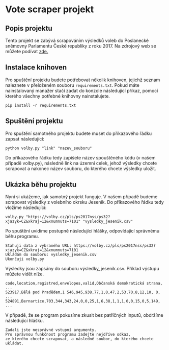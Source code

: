 # Vote scraper projekt
## Popis projektu
Tento projekt se zabývá scrapováním výsledků voleb do Poslanecké sněmovny Parlamentu České republiky z roku 2017. Na zdrojový web se můžete podívat [zde.](https://volby.cz/pls/ps2017nss/ps3?xjazyk=CZ)

## Instalace knihoven
Pro spuštění projektu budete potřebovat několik knihoven, jejichž seznam naleznete v přeloženém souboru `requirements.txt`.
Pokud máte nainstalovaný manažer stačí zadat do konzole následující příkaz, pomocí kterého všechny potřebné knihovny nainstalujete.

```
pip install -r requirements.txt
```
## Spuštění projektu
Pro spuštění samotného projektu budete muset do příkazového řádku zapsat následující:
```
python volby.py "link" "nazev_souboru"
```
Do příkazového řádku tedy zapíšete název spouštěného kódu (v našem případě volby.py), následně link na územní celek, jehož výsledky chcete scrapovat a nakonec název souboru, do kterého chcete výsledky uložit.

## Ukázka běhu projektu
Nyní si ukážeme, jak samotný projekt funguje. V našem případě budeme scrapovat výsledky z volebního okrsku Jeseník. Do příkazového řádku tedy vložíme následující:
```
volby.py "https://volby.cz/pls/ps2017nss/ps32?xjazyk=CZ&xkraj=12&xnumnuts=7101" "vysledky_jesenik.csv"
```
Po spuštění uvidíme postupně následující hlášky, odpovídající správnému běhu programu.

```
Stahuji data z vybraného URL: https://volby.cz/pls/ps2017nss/ps32?xjazyk=CZ&xkraj=12&xnumnuts=7101
Ukládám do souboru: vysledky_jesenik.csv
Ukončuji volby.py

```
Výsledky jsou zapsány do souboru výsledky_jesenik.csv. Příklad výstupu můžete vidět níže. 
```
code,location,registred,envelopes,valid,Občanská demokratická strana, ...
523917,Bělá pod Pradědem,1 546,945,938,77,1,0,47,2,53,70,8,12,10, 0, ...
524891,Bernartice,703,344,343,24,0,0,25,1,6,38,1,1,1,0,0,15,0,5,149, ...
```
V případě, že se program pokusíme zkusit bez patříčných inputů, obdržíme následující hlášku.
```
Zadali jste nesprávné vstupní argumenty.
Pro správnou funkčnost programu zadejte nejdříve odkaz,
ze kterého chcete scrapovat, a následně soubor, do kterého chcete ukládat.
```